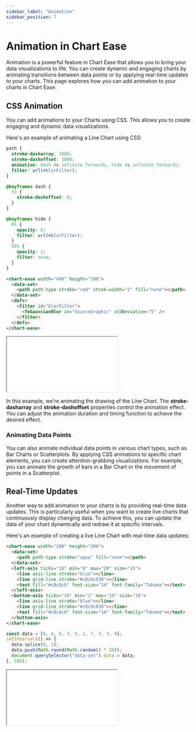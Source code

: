 ```yaml
---
sidebar_label: "Animation"
sidebar_position: 7
---
```


# Animation in Chart Ease

Animation is a powerful feature in Chart Ease that allows you to bring your data visualizations to life. You can create dynamic and engaging charts by animating transitions between data points or by applying real-time updates to your charts. This page explores how you can add animation to your charts in Chart Ease.

## CSS Animation

You can add animations to your Charts using CSS. This allows you to create engaging and dynamic data visualizations.

Here's an example of animating a Line Chart using CSS:

```css
path {
  stroke-dasharray: 1000;
  stroke-dashoffset: 1000;
  animation: dash 4s infinite forwards, hide 4s infinite forwards;
  filter: url(#blurFilter);
}

@keyframes dash {
  to {
    stroke-dashoffset: 0;
  }
}

@keyframes hide {
  0% {
    opacity: 0;
    filter: url(#blurFilter);
  }
  50% {
    opacity: 1;
    filter: none;
  }
}
```

```html
<chart-ease width="400" height="100">
  <data-set>
    <path path-type stroke="red" strok-width="2" fill="none"></path>
  </data-set>
  <defs>
    <filter id="blurFilter">
      <feGaussianBlur in="SourceGraphic" stdDeviation="5" />
    </filter>
  </defs>
</chart-ease>
```

<iframe src="/samples/animation/css.html" style={{ width: '500px', height: '150px' }}></iframe>

In this example, we're animating the drawing of the Line Chart. The **stroke-dasharray** and **stroke-dashoffset** properties control the animation effect. You can adjust the animation duration and timing function to achieve the desired effect.

### Animating Data Points

You can also animate individual data points in various chart types, such as Bar Charts or Scatterplots. By applying CSS animations to specific chart elements, you can create attention-grabbing visualizations. For example, you can animate the growth of bars in a Bar Chart or the movement of points in a Scatterplot.

## Real-Time Updates

Another way to add animation to your charts is by providing real-time data updates. This is particularly useful when you want to create live charts that continuously display changing data. To achieve this, you can update the data of your chart dynamically and redraw it at specific intervals.

Here's an example of creating a live Line Chart with real-time data updates:

```html
<chart-ease width="200" height="200">
  <data-set>
    <path path-type stroke="aqua" fill="none"></path>
  </data-set>
  <left-axis ticks="10" min="0" max="20" size="15">
    <line axis-line stroke="blue"></line>
    <line grid-line stroke="#c8c8c830"></line>
    <text fill="#c8c8c8" font-size="14" font-family="Tahoma"></text>
  </left-axis>
  <bottom-axis ticks="10" min="1" max="10" size="10">
    <line axis-line stroke="blue"></line>
    <line grid-line stroke="#c8c8c830"></line>
    <text fill="#c8c8c8" font-size="14" font-family="Tahoma"></text>
  </bottom-axis>
</chart-ease>
```

```javascript
const data = [6, 4, 0, 3, 5, 2, 7, 3, 3, 9];
setInterval(() => {
  data.splice(0, 1);
  data.push(Math.round(Math.random() * 20));
  document.querySelector("data-set").data = data;
}, 500);
```

<iframe src="/samples/animation/live-line-chart.html" style={{ width: '250px', height: '250px' }}></iframe>
